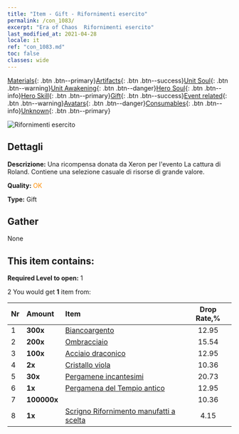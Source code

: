 ```yaml
---
title: "Item - Gift - Rifornimenti esercito"
permalink: /con_1083/
excerpt: "Era of Chaos  Rifornimenti esercito"
last_modified_at: 2021-04-28
locale: it
ref: "con_1083.md"
toc: false
classes: wide
---
```

 [Materials](/ItemsIT/){: .btn .btn--primary}[Artifacts](/ItemsIT/Artifacts/){: .btn .btn--success}[Unit Soul](/ItemsIT/UnitSoul/){: .btn .btn--warning}[Unit Awakening](/ItemsIT/UnitAwakening/){: .btn .btn--danger}[Hero Soul](/ItemsIT/HeroSoul/){: .btn .btn--info}[Hero Skill](/ItemsIT/HeroSkill/){: .btn .btn--primary}[Gift](/ItemsIT/Gift/){: .btn .btn--success}[Event related](/ItemsIT/Events/){: .btn .btn--warning}[Avatars](/ItemsIT/Avatars/){: .btn .btn--danger}[Consumables](/ItemsIT/Consumables/){: .btn .btn--info}[Unknown](/ItemsIT/Unknown/){: .btn .btn--primary}

 ![Rifornimenti esercito](/images/t/i_907132.png)

## Dettagli
 **Descrizione:** Una ricompensa donata da Xeron per l'evento La cattura di Roland. Contiene una selezione casuale di risorse di grande valore.

 **Quality:** <span style="color: #FF8C00">OK</span>

 **Type:** Gift

## Gather

  None

## This item contains:

 **Required Level to open:** 1

 2 You would get **1** item  from:

  | Nr | Amount |     Item    | Drop Rate,% |
  |:---|:-------|:------------|:---------:|
  | 1 |  **300x** | [Biancoargento](/ItemsIT/con_882/) | 12.95 | 
  | 2 |  **200x** | [Ombracciaio](/ItemsIT/con_881/) | 15.54 | 
  | 3 |  **100x** | [Acciaio draconico](/ItemsIT/con_880/) | 12.95 | 
  | 4 |  **2x** | [Cristallo viola](/ItemsIT/con_720/) | 10.36 | 
  | 5 |  **30x** | [Pergamene incantesimi](/ItemsIT/con_694/) | 20.73 | 
  | 6 |  **1x** | [Pergamena del Tempio antico](/ItemsIT/con_697/) | 12.95 | 
  | 7 |  **100000x** | <i class="fas fa-coins"/> | 10.36 | 
  | 8 |  **1x** | [Scrigno Rifornimento manufatti a scelta](/ItemsIT/con_1084/) | 4.15 | 
